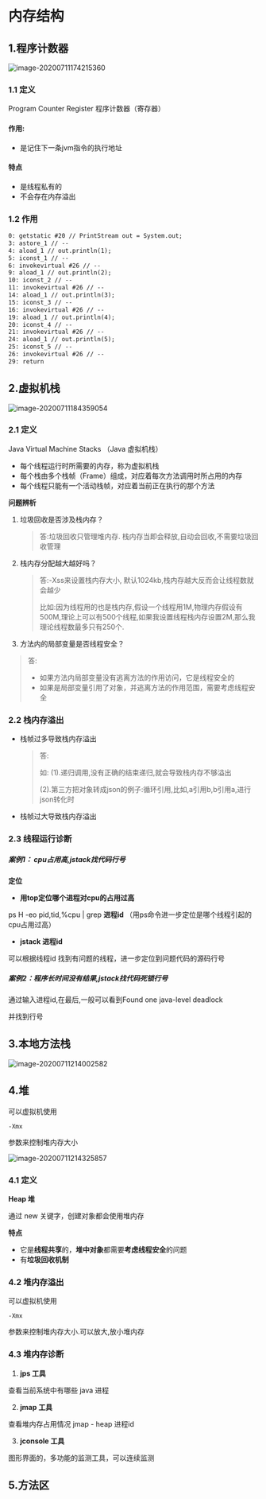 # 内存结构

## 1.程序计数器

![image-20200711174215360](images/memory-structure/image-20200711174215360.png)



### 1.1 定义

Program Counter Register 程序计数器（寄存器）

#### 作用:

- 是记住下一条jvm指令的执行地址

#### 特点

- 是线程私有的
- 不会存在内存溢出

### 1.2 作用

```reStructuredText
0: getstatic #20 // PrintStream out = System.out;
3: astore_1 // --
4: aload_1 // out.println(1);
5: iconst_1 // --
6: invokevirtual #26 // --
9: aload_1 // out.println(2);
10: iconst_2 // --
11: invokevirtual #26 // --
14: aload_1 // out.println(3);
15: iconst_3 // --
16: invokevirtual #26 // --
19: aload_1 // out.println(4);
20: iconst_4 // --
21: invokevirtual #26 // --
24: aload_1 // out.println(5);
25: iconst_5 // --
26: invokevirtual #26 // --
29: return
```



## 2.虚拟机栈

![image-20200711184359054](images/memory-structure/image-20200711184359054.png)

### 2.1 定义

Java Virtual Machine Stacks （Java 虚拟机栈）

- 每个线程运行时所需要的内存，称为虚拟机栈
- 每个栈由多个栈帧（Frame）组成，对应着每次方法调用时所占用的内存
- 每个线程只能有一个活动栈帧，对应着当前正在执行的那个方法



**问题辨析**

1. 垃圾回收是否涉及栈内存？

   > 答:垃圾回收只管理堆内存. 栈内存当即会释放,自动会回收,不需要垃圾回收管理

2. 栈内存分配越大越好吗？

   > 答:-Xss来设置栈内存大小, 默认1024kb,栈内存越大反而会让线程数就会越少
   >
   > 比如:因为线程用的也是栈内存,假设一个线程用1M,物理内存假设有500M,理论上可以有500个线程,如果我设置线程栈内存设置2M,那么我理论线程数最多只有250个.

3. 方法内的局部变量是否线程安全？

> 答:
>
> - 如果方法内局部变量没有逃离方法的作用访问，它是线程安全的
> - 如果是局部变量引用了对象，并逃离方法的作用范围，需要考虑线程安全
>



### 2.2 栈内存溢出

- 栈帧过多导致栈内存溢出

  > 答:
  >
  > 如: (1).递归调用,没有正确的结束递归,就会导致栈内存不够溢出
  >
  > ​	  (2).第三方把对象转成json的例子:循环引用,比如,a引用b,b引用a,进行json转化时	

- 栈帧过大导致栈内存溢出

  

### 2.3 线程运行诊断

##### 案例1： cpu占用高,jstack找代码行号

**定位**

- **用top定位哪个进程对cpu的占用过高**

ps H -eo pid,tid,%cpu | grep **进程id** （用ps命令进一步定位是哪个线程引起的cpu占用过高）

- **jstack 进程id**

可以根据线程id 找到有问题的线程，进一步定位到问题代码的源码行号

##### 案例2：程序长时间没有结果,jstack找代码死锁行号

通过输入进程id,在最后,一般可以看到Found one java-level deadlock

并找到行号



## 3.本地方法栈

![image-20200711214002582](images/memory-structure/image-20200711214002582.png)



## 4.堆

可以虚拟机使用 

```
-Xmx
```

 参数来控制堆内存大小

![image-20200711214325857](images/memory-structure/image-20200711214325857.png)

### 4.1 定义

**Heap 堆**

通过 new 关键字，创建对象都会使用堆内存

**特点**

- 它是**线程共享**的，**堆中对象**都需要**考虑线程安全**的问题
- 有**垃圾回收机制**



### 4.2 堆内存溢出

可以虚拟机使用 

```
-Xmx
```

 参数来控制堆内存大小.可以放大,放小堆内存

### 4.3 堆内存诊断

1. **jps 工具**

查看当前系统中有哪些 java 进程

2. **jmap 工具**

查看堆内存占用情况 jmap - heap 进程id

3. **jconsole 工具**

图形界面的，多功能的监测工具，可以连续监测





## 5.方法区



